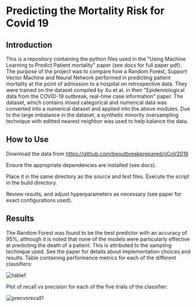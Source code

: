 # Predicting the Mortality Risk for Covid 19
## Introduction
This is a repository containing the python files used in the "Using Machine Learning to Predict Patient mortality" paper (see docs for full paper pdf). The purpose of the project was to compare how a Random Forest, Support Vector Machine and Neural Network performed in predicting patient mortality at the point of admission to a hospital on retrospective data. They were trained on the dataset compiled by Xu et al. in their "Epidemiological data from the COVID-19 outbreak, real-time case information" paper. The dataset, which contains mixed categorical and numerical data was converted into a numerical dataset and applied into the above modules. Due to the large imbalance in the dataset, a synthetic minority oversampling technique with editted nearest neighbor was used to help balance the data.

## How to Use
Download the data from https://github.com/beoutbreakprepared/nCoV2019

Ensure the appropriate dependencies are installed (see docs).

Place it in the same directory as the source and test files. Execute the script in the build directory.

Review results, and adjust hyperparameters as necessary (see paper for exact configurations used). 

## Results
The Random Forest was found to be the best predictor with an accuracy of 95%, although it is noted that none of the models were particularly effective at predicting the death of a patient. This is attributed to the sampling technique used. See the paper for details about implementation choices and results.
Table containing performance metrics for each of the different classifiers:

![tablef](https://user-images.githubusercontent.com/71287923/120115746-6983f980-c185-11eb-9aa9-4ecc8ac60b2e.PNG)


Plot of recall vs precision for each of the five trials of the classifier:

![precvsrecall1](https://user-images.githubusercontent.com/71287923/120115714-4a856780-c185-11eb-85f2-562366255b4a.png)
